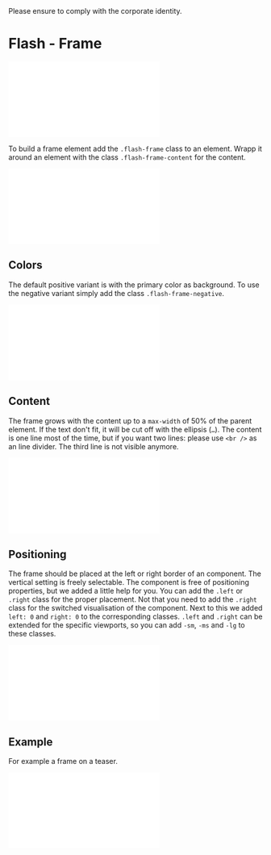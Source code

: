 <AlertInfo alertHeadline="Modifiable">
Please ensure to comply with the corporate identity.
</AlertInfo>

# Flash - Frame

![FlashFramePreview](examples/FlashFramePreview.html)

To build a frame element add the `.flash-frame` class to an element. Wrapp it around an element with the class `.flash-frame-content` for the content.

<ContentRack
    fields='
        "preview": {
            "src": "examples/FlashFramePreview.html",
            "type": "link"
        },
        "<html>":{
            "src": "examples/FlashFramePreview.html",
            "type": "content",
            "selector": "#app"
        }
    '
 />

![FlashFramePreview](examples/FlashFramePreview.html)


## Colors

The default positive variant is with the primary color as background. To use the negative variant simply add the class `.flash-frame-negative`.

<ContentRack
    fields='
        "preview": {
            "src": "examples/FlashFrameColors.html",
            "type": "link"
        },
        "<html>":{
            "src": "examples/FlashFrameColors.html",
            "type": "content",
            "selector": "#app"
        }
    '
 />

![FlashFrameColors](examples/FlashFrameColors.html)


## Content

The frame grows with the content up to a `max-width` of 50% of the parent element. If the text don't fit, it will be cut off with the ellipsis (`…`). The content is one line most of the time, but if you want two lines: please use `<br />` as an line divider. The third line is not visible anymore.

<ContentRack
    fields='
        "preview": {
            "src": "examples/FlashFrameContent.html",
            "type": "link"
        },
        "<html>":{
            "src": "examples/FlashFrameContent.html",
            "type": "content",
            "selector": "#app"
        }
    '
 />

![FlashFrameContent](examples/FlashFrameContent.html)

## Positioning

The frame should be placed at the left or right border of an component. The vertical setting is freely selectable. The component is free of positioning properties, but we added a little help for you.
You can add the `.left` or `.right` class for the proper placement. Not that you need to add the `.right` class for the switched visualisation of the component. Next to this we added `left: 0` and `right: 0` to the corresponding classes. `.left` and `.right` can be extended for the specific viewports, so you can add `-sm`, `-ms` and `-lg` to these classes.

<ContentRack
    fields='
        "preview": {
            "src": "examples/FlashFramePositioning.html",
            "type": "link"
        },
        "<html>":{
            "src": "examples/FlashFramePositioning.html",
            "type": "content",
            "selector": "#app"
        }
    '
 />

![FlashFramePositioning](examples/FlashFramePositioning.html)

## Example

For example a frame on a teaser.

<ContentRack
    fields='
        "preview": {
            "src": "examples/FlashFrameExample.html",
            "type": "link"
        },
        "<html>":{
            "src": "examples/FlashFrameExample.html",
            "type": "content",
            "selector": "#app"
        }
    '
 />

![FlashFrameExample](examples/FlashFrameExample.html)
